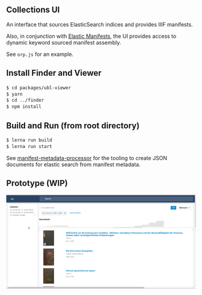 ## Collections UI

An interface that sources ElasticSearch indices and provides IIIF manifests.

Also, in conjunction with [Elastic Manifests](https://github.com/ubl-chj/elastic-manifests),
the UI provides access to dynamic keyword sourced manifest assembly.

See `orp.js` for an example.

## Install Finder and Viewer
```bash
$ cd packages/ubl-viewer
$ yarn
$ cd ../finder
$ npm install
```

## Build and Run (from root directory)

```bash
$ lerna run build
$ lerna run start
```

See [manifest-metadata-processor](https://github.com/ub-leipzig/manifest-metadata-processor) for
the tooling to create JSON documents for elastic search from manifest metadata.

## Prototype (WIP)
![](docs/collections-ui-v0.1.0.png?raw=true)